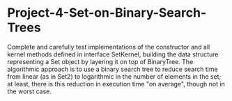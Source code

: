 # Project-4-Set-on-Binary-Search-Trees

Complete and carefully test implementations of the constructor and all kernel methods defined in interface SetKernel, building the data structure representing a Set object by layering it on top of BinaryTree. The algorithmic approach is to use a binary search tree to reduce search time from linear (as in Set2) to logarithmic in the number of elements in the set; at least, there is this reduction in execution time "on average", though not in the worst case.

